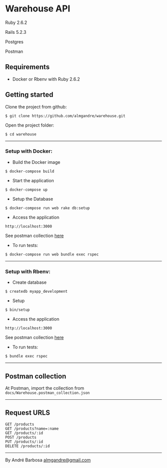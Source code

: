 # Warehouse API

Ruby 2.6.2

Rails 5.2.3

Postgres

Postman

## Requirements
    
 - Docker or Rbenv with Ruby 2.6.2

## Getting started
    
Clone the project from github:
```
$ git clone https://github.com/almgandre/warehouse.git
```

Open the project folder:

```
$ cd warehouse
```
 
-----
### Setup with Docker:

- Build the Docker image
```
$ docker-compose build
```

- Start the application
```
$ docker-compose up
```

- Setup the Database

```
$ docker-compose run web rake db:setup
```

- Access the application

```
http://localhost:3000
```
See postman collection [here](#postman-collection)

- To run tests:

```
$ docker-compose run web bundle exec rspec
```

-----
### Setup with Rbenv:


- Create database

```
$ createdb myapp_development
```

- Setup

```
$ bin/setup
```

- Access the application

```
http://localhost:3000
```
See postman collection [here](#postman-collection)

- To run tests:

```
$ bundle exec rspec
```

-----
## Postman collection

At Postman, import the collection from `docs/Warehouse.postman_collection.json`


-----
## Request URLS

```
GET /products
GET /products?name=:name
GET /products/:id
POST /products
PUT /products/:id
DELETE /products/:id
```

___
By André Barbosa
almgandre@gmail.com
 
 
 
 
